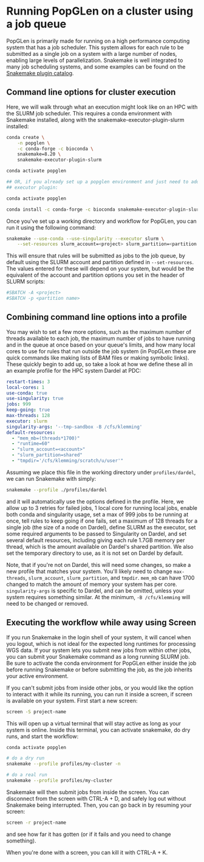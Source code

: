 # Running PopGLen on a cluster using a job queue

PopGLen is primarily made for running on a high performance computing system
that has a job scheduler. This system allows for each rule to be submitted as a
single job on a system with a large number of nodes, enabling large levels of
parallelization. Snakemake is well integrated to many job scheduling systems,
and some examples can be found on the
[Snakemake plugin catalog](https://snakemake.github.io/snakemake-plugin-catalog/index.html).

## Command line options for cluster execution

Here, we will walk through what an execution might look like on an HPC with the
SLURM job scheduler. This requires a conda environment with Snakemake installed,
along with the snakemake-executor-plugin-slurm installed:

```bash
conda create \
    -n popglen \
    -c conda-forge -c bioconda \
    snakemake=8.20 \
    snakemake-executor-plugin-slurm

conda activate popglen

## OR, if you already set up a popglen environment and just need to add the
## executor plugin:

conda activate popglen

conda install -c conda-forge -c bioconda snakemake-executor-plugin-slurm
```

Once you've set up a working directory and workflow for PopGLen, you can run it
using the following command:

```bash
snakemake --use-conda --use-singularity --executor slurm \
    --set-resources slurm_account=<project> slurm_partition=<partition name>
```

This will ensure that rules will be submitted as jobs to the job queue, by
default using the SLURM account and partition defined in `--set-resources`. The
values entered for these will depend on your system, but would be the equivalent
of the account and partition options you set in the header of SLURM scripts:

```bash
#SBATCH -A <project>
#SBATCH -p <partition name>
```

## Combining command line options into a profile

You may wish to set a few more options, such as the maximum number of threads
available to each job, the maximum number of jobs to have running and in the
queue at once based on your queue's limits, and how many local cores to use for
rules that run outside the job system (in PopGLen these are quick commands like
making lists of BAM files or making symbolic links). These quickly begin to add
up, so take a look at how we define these all in an example profile for the HPC
system Dardel at PDC:

```yaml title="profiles/dardel/config.yaml"
restart-times: 3
local-cores: 1
use-conda: true
use-singularity: true
jobs: 999
keep-going: true
max-threads: 128
executor: slurm
singularity-args: '--tmp-sandbox -B /cfs/klemming'
default-resources:
  - "mem_mb=(threads*1700)"
  - "runtime=60"
  - "slurm_account=<account>"
  - "slurm_partition=shared"
  - "tmpdir='/cfs/klemming/scratch/u/user'"
```

Assuming we place this file in the working directory under `profiles/dardel`,
we can run Snakemake with simply:

```bash
snakemake --profile ./profiles/dardel
```

and it will automatically use the options defined in the profile. Here, we allow
up to 3 retries for failed jobs, 1 local core for running local jobs, enable
both conda and singularity usage, set a max of 999 jobs to be running at once,
tell rules to keep going if one fails, set a maximum of 128 threads for a single
job (the size of a node on Dardel), define SLURM as the executor, set some
required arguments to be passed to Singularity on Dardel, and set several
default resources, including giving each rule 1.7GB memory per thread, which is
the amount available on Dardel's shared partition. We also set the temporary
directory to use, as it is not set on Dardel by default.

Note, that if you're not on Dardel, this will need some changes, so make a new
profile that matches your system. You'll likely need to change `max-threads`,
`slurm_account`, `slurm_partition`, and `tmpdir`. `mem_mb` can have 1700 changed
to match the amount of memory your system has per core. `singularity-args` is
specific to Dardel, and can be omitted, unless your system requires something
similar. At the minimum, `-B /cfs/klemming` will need to be changed or removed.

## Executing the workflow while away using Screen

If you run Snakemake in the login shell of your system, it will cancel when you
logout, which is not ideal for the expected long runtimes for processing WGS
data. If your system lets you submit new jobs from within other jobs, you can
submit your Snakemake command as a long running SLURM job. Be sure to activate
the conda environment for PopGLen either inside the job before running Snakemake
or before submitting the job, as the job inherits your active environment.

If you can't submit jobs from inside other jobs, or you would like the option to
interact with it while its running, you can run it inside a screen, if screen is
available on your system. First start a new screen:

```bash
screen -S project-name
```

This will open up a virtual terminal that will stay active as long as your
system is online. Inside this terminal, you can activate snakemake, do dry runs,
and start the workflow:

```bash
conda activate popglen

# do a dry run
snakemake --profile profiles/my-cluster -n

# do a real run
snakemake --profile profiles/my-cluster
```

Snakemake will then submit jobs from inside the screen. You can disconnect from
the screen with CTRL-A + D, and safely log out without Snakemake being
interrupted. Then, you can go back in by resuming your screen:

```bash
screen -r project-name
```

and see how far it has gotten (or if it fails and you need to change something).

When you're done with a screen, you can kill it with CTRL-A + K.
